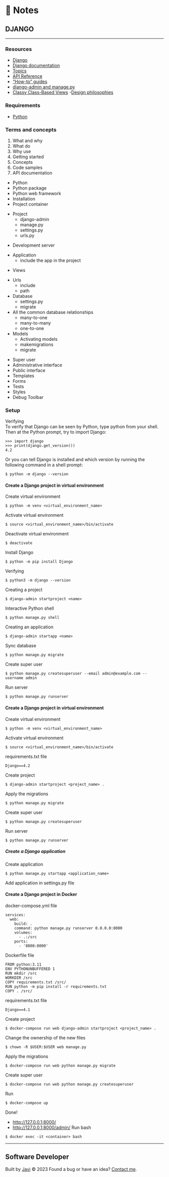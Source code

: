 # :memo: Notes
## DJANGO
---
### Resources
- [Django](https://www.djangoproject.com/)
- [Django documentation](https://docs.djangoproject.com/)
- [Topics](https://docs.djangoproject.com/en/4.2/topics/)
- [API Reference](https://docs.djangoproject.com/en/4.2/ref/)
- [“How-to” guides](https://docs.djangoproject.com/en/4.2/howto/)
- [django-admin and manage.py](https://docs.djangoproject.com/en/4.2/ref/django-admin/)
- [Classy Class-Based Views](https://ccbv.co.uk/)
 -[Design philosophies](https://docs.djangoproject.com/en/4.2/misc/design-philosophies/)
### Requirements
- [Python](https://www.python.org/)
### Terms and concepts
1. What and why
2. What do
3. Why use
4. Getting started
5. Concepts
6. Code samples
7. API documentation
- Python
- Python package
- Python web framework
- Installation
- Project container
* Project
  - django-admin
  - manage.py
  - settings.py
  - urls.py
- Development server
* Application
  - include the app in the project
- Views
* Urls
  - include
  - path
* Database
  - settings.py
  - migrate
* All the common database relationships
  - many-to-one
  - many-to-many
  - one-to-one
* Models
  - Activating models
  - makemigrations
  - migrate
- Super user
- Administrative interface
- Public interface
- Templates
- Forms
- Tests
- Styles
- Debug Toolbar
### Setup
Verifying  
To verify that Django can be seen by Python, type python from your shell. Then at the Python prompt, try to import Django:
```
>>> import django
>>> print(django.get_version())
4.2
```
Or you can tell Django is installed and which version by running the following command in a shell prompt:
```
$ python -m django --version
```
#### Create a Django project in virtual environment
Create virtual environment
```
$ python -m venv <virtual_environment_name>
```
Activate virtual environment
```
$ source <virtual_environment_name>/bin/activate
```
Deactivate virtual environment
```
$ deactivate
```
Install Django
```
$ python -m pip install Django
```
Verifying
```
$ python3 -m django --version
```
Creating a project
```
$ django-admin startproject <name>
```
Interactive Python shell
```
$ python manage.py shell
```
Creating an application
```
$ django-admin startapp <name>
```
Sync database
```
$ python manage.py migrate
```
Create super user
```
$ python manage.py createsuperuser --email admin@example.com --username admin
```
Run server
```
$ python manage.py runserver
```
#### Create a Django project in virtual environment
Create virtual environment
```
$ python -m venv <virtual_environment_name>
```
Activate virtual environment
```
$ source <virtual_environment_name>/bin/activate
```
requirements.txt file
```
Django==4.2
```
Create project
```
$ django-admin startproject <project_name> .
```
Apply the migrations
```
$ python manage.py migrate
```
Create super user
```
$ python manage.py createsuperuser
```
Run server
```
$ python manage.py runserver
```
##### Create a Django application
Create application
```
$ python manage.py startapp <application_name>
```
Add application in settings.py file
#### Create a Django project in Docker
docker-compose.yml file
```
services:
  web:
    build: .
    command: python manage.py runserver 0.0.0.0:8000
    volumes:
      - .:/src
    ports:
      - '8000:8000'
```
Dockerfile file
```
FROM python:3.11
ENV PYTHONUNBUFFERED 1
RUN mkdir /src
WORKDIR /src
COPY requirements.txt /src/
RUN python -m pip install -r requirements.txt
COPY . /src/
```
requirements.txt file
```
Django==4.1
```
Create project
```
$ docker-compose run web django-admin startproject <project_name> .
```
Change the ownership of the new files
```
$ chown -R $USER:$USER web manage.py
```
Apply the migrations
```
$ docker-compose run web python manage.py migrate
```
Create super user
```
$ docker-compose run web python manage.py createsuperuser
```
Run
```
$ docker-compose up
```
Done!
- http://127.0.0.1:8000/
- http://127.0.0.1:8000/admin/
Run bash
```
$ docker exec -it <container> bash
```
---
## Software Developer
Built by [Javi](https://javierandres.dev) :copyright: 2023
Found a bug or have an idea? [Contact me](https://javierandres.dev).
